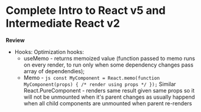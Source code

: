 # Complete Intro to React v5 and Intermediate React v2

**Review**

- Hooks:
  Optimization hooks:
  - useMemo - returns memoized value (function passed to memo runs on every render, to run only when some dependency changes pass array of dependendies);
  - Memo - `js const MyComponent = React.memo(function MyComponent(props) { /* render using props */ });` Similar React.PureComponent - renders same result given same props so it will not be unmounted when it's parent changes as usually happend when all child components are unmounted when parent re-renders

